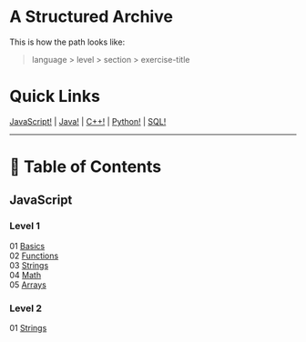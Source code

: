 # A Structured Archive
This is how the path looks like:
> language > level > section > exercise-title

# Quick Links
[JavaScript!](https://codehs.com/practice/javascript) | 
[Java!](https://codehs.com/practice/java) | 
[C++!](https://codehs.com/practice/cpp) | 
[Python!](http://codehs.com/practice/python) | 
[SQL!](https://codehs.com/practice/sql)

---

# 📖 Table of Contents
## JavaScript
### Level 1
01 [Basics](javascript/level-1/01-basics) <br/>
02 [Functions](javascript/level-1/02-functions) <br/>
03 [Strings](javascript/level-1/03-strings) <br/>
04 [Math](javascript/level-1/04-math) <br/>
05 [Arrays](javascript/level-1/05-arrays) <br/>
### Level 2
01 [Strings](javascript/level-2/01-strings) <br/>
